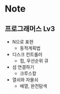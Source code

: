 # Note

## 프로그래머스 Lv3

- N으로 표현
  - 동적계획법
- 디스크 컨트롤러
  - 힙, 우선순위 큐
- 섬 연결하기
  - 크루스칼
- 열쇠와 자물쇠
  - 배열, 완전탐색
